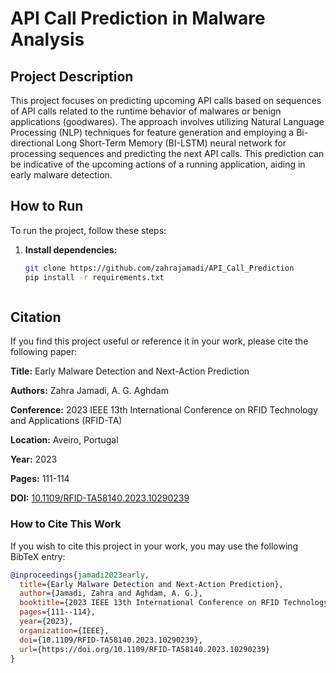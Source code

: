# API Call Prediction in Malware Analysis

## Project Description

This project focuses on predicting upcoming API calls based on sequences of API calls related to the runtime behavior of malwares or benign applications (goodwares). The approach involves utilizing Natural Language Processing (NLP) techniques for feature generation and employing a Bi-directional Long Short-Term Memory (BI-LSTM) neural network for processing sequences and predicting the next API calls. This prediction can be indicative of the upcoming actions of a running application, aiding in early malware detection.

## How to Run

To run the project, follow these steps:

1. **Install dependencies:**

   ```bash
   git clone https://github.com/zahrajamadi/API_Call_Prediction
   pip install -r requirements.txt
   


## Citation

If you find this project useful or reference it in your work, please cite the following paper:

**Title:** Early Malware Detection and Next-Action Prediction

**Authors:** Zahra Jamadi, A. G. Aghdam

**Conference:** 2023 IEEE 13th International Conference on RFID Technology and Applications (RFID-TA)

**Location:** Aveiro, Portugal

**Year:** 2023

**Pages:** 111-114

**DOI:** [10.1109/RFID-TA58140.2023.10290239](https://doi.org/10.1109/RFID-TA58140.2023.10290239)

### How to Cite This Work

If you wish to cite this project in your work, you may use the following BibTeX entry:

```bibtex
@inproceedings{jamadi2023early,
  title={Early Malware Detection and Next-Action Prediction},
  author={Jamadi, Zahra and Aghdam, A. G.},
  booktitle={2023 IEEE 13th International Conference on RFID Technology and Applications (RFID-TA)},
  pages={111--114},
  year={2023},
  organization={IEEE},
  doi={10.1109/RFID-TA58140.2023.10290239},
  url={https://doi.org/10.1109/RFID-TA58140.2023.10290239}
}


